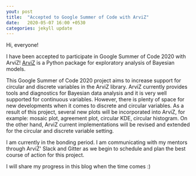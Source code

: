 ```yaml
---
yout: post
title:  "Accepted to Google Summer of Code with ArviZ"
date:   2020-05-07 16:00 +0530
categories: jekyll update
---
```

Hi, everyone! 

I have been accepted to participate in Google Summer of Code 2020 with ArviZ! [ArviZ](https://arviz-devs.github.io/arviz/index.html) is a Python package for exploratory analysis of Bayesian models. 

This Google Summer of Code 2020 project aims to increase support for circular and discrete variables in the ArviZ library. ArviZ currently provides tools and diagnostics for Bayesian data analysis and it is very well supported for continuous variables. However, there is plenty of space for new developments when it comes to discrete and circular variables. As a result of this project, several new plots will be incorporated into ArviZ, for example: mosaic plot, agreement plot, circular KDE, circular histogram. On the other hand, ArviZ current implementations will be revised and extended for the circular and discrete variable setting.

I am currently in the bonding period. I am communicating with my mentors through ArviZ' Slack and Gitter as we begin to schedule and plan the best course of action for this project. 

I will share my progress in this blog when the time comes :)
